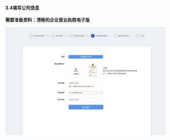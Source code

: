 #### 3.4填写公司信息

**需要准备资料：清晰的企业营业执照电子版**

![图片](./image/6feb8257-d0e5-4d27-a43d-ca0de967ecf9.038.jpeg)